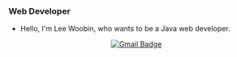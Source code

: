 ### Web Developer
- Hello, I'm Lee Woobin, who wants to be a Java web developer.

<div align=center>

[![Gmail Badge](https://img.shields.io/badge/-Gmail-d14836?style=flat-square&logo=Gmail&logoColor=white&link=mailto:lub1158@gmail.com)](mailto:lub1158@gmail.com)
</div>
